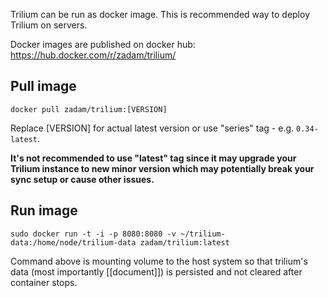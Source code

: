 Trilium can be run as docker image. This is recommended way to deploy Trilium on servers.

Docker images are published on docker hub: https://hub.docker.com/r/zadam/trilium/

## Pull image

~~~~
docker pull zadam/trilium:[VERSION]
~~~~

Replace [VERSION] for actual latest version or use "series" tag - e.g. `0.34-latest`.

**It's not recommended to use "latest" tag since it may upgrade your Trilium instance to new minor version which may potentially break your sync setup or cause other issues.**

## Run image

~~~~
sudo docker run -t -i -p 8080:8080 -v ~/trilium-data:/home/node/trilium-data zadam/trilium:latest
~~~~

Command above is mounting volume to the host system so that trilium's data (most importantly [[document]]) is persisted and not cleared after container stops.